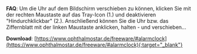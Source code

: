 **FAQ**: Um die Uhr auf dem Bildschirm verschieben zu können, klicken Sie mit der rechten Maustaste auf das Tray-Icon (1.) und deaktivieren "Hindurchklickbar" (2.).
Anschließend können Sie die Uhr bzw. das Ziffernblatt mit der linken Maustaste anklicken, halten - und verschieben...

**Download**: [https://www.ophthalmostar.de/freeware/#alarmclock](https://www.ophthalmostar.de/freeware/#alarmclock){:target="_blank"}
